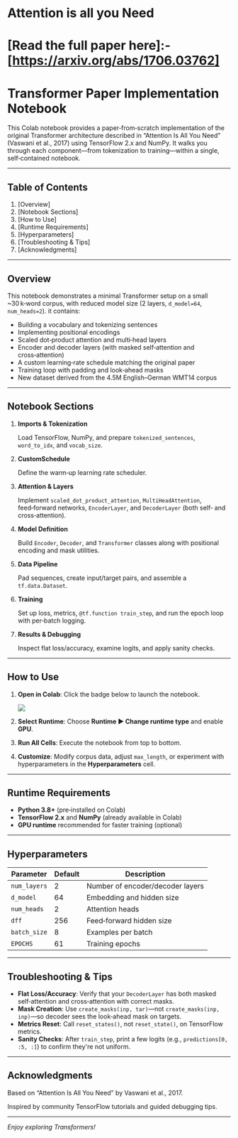 # Attention is all you Need

# [Read the full paper here]:-[https://arxiv.org/abs/1706.03762]

# Transformer Paper Implementation Notebook

This Colab notebook provides a paper‑from‑scratch implementation of the original Transformer architecture described in “Attention Is All You Need” (Vaswani et al., 2017) using TensorFlow 2.x and NumPy. It walks you through each component—from tokenization to training—within a single, self‑contained notebook.

---

## Table of Contents

1. [Overview]
2. [Notebook Sections]
3. [How to Use]
4. [Runtime Requirements]
5. [Hyperparameters]
6. [Troubleshooting & Tips]
7. [Acknowledgments]

---

## Overview

This notebook demonstrates a minimal Transformer setup on a small ~30 k‑word corpus, with reduced model size (2 layers, `d_model=64`, `num_heads=2`). it contains:

- Building a vocabulary and tokenizing sentences
- Implementing positional encodings
- Scaled dot‑product attention and multi‑head layers
- Encoder and decoder layers (with masked self‑attention and cross‑attention)
- A custom learning‑rate schedule matching the original paper
- Training loop with padding and look‑ahead masks
- New dataset derived from the 4.5M English–German WMT14 corpus

---

## Notebook Sections

1. **Imports & Tokenization**
    
    Load TensorFlow, NumPy, and prepare `tokenized_sentences`, `word_to_idx`, and `vocab_size`.
    
2. **CustomSchedule**
    
    Define the warm‑up learning rate scheduler.
    
3. **Attention & Layers**
    
    Implement `scaled_dot_product_attention`, `MultiHeadAttention`, feed‑forward networks, `EncoderLayer`, and `DecoderLayer` (both self‑ and cross‑attention).
    
4. **Model Definition**
    
    Build `Encoder`, `Decoder`, and `Transformer` classes along with positional encoding and mask utilities.
    
5. **Data Pipeline**
    
    Pad sequences, create input/target pairs, and assemble a `tf.data.Dataset`.
    
6. **Training**
    
    Set up loss, metrics, `@tf.function train_step`, and run the epoch loop with per‑batch logging.
    
7. **Results & Debugging**
    
    Inspect flat loss/accuracy, examine logits, and apply sanity checks.
    

---

## How to Use

1. **Open in Colab**: Click the badge below to launch the notebook.
    
    ![](https://colab.research.google.com/assets/colab-badge.svg)
    
2. **Select Runtime**: Choose **Runtime ▶️ Change runtime type** and enable **GPU**.
3. **Run All Cells**: Execute the notebook from top to bottom.
4. **Customize**: Modify corpus data, adjust `max_length`, or experiment with hyperparameters in the **Hyperparameters** cell.

---

## Runtime Requirements

- **Python 3.8+** (pre‑installed on Colab)
- **TensorFlow 2.x** and **NumPy** (already available in Colab)
- **GPU runtime** recommended for faster training (optional)

---

## Hyperparameters

| Parameter | Default | Description |
| --- | --- | --- |
| `num_layers` | 2 | Number of encoder/decoder layers |
| `d_model` | 64 | Embedding and hidden size |
| `num_heads` | 2 | Attention heads |
| `dff` | 256 | Feed‑forward hidden size |
| `batch_size` | 8 | Examples per batch |
| `EPOCHS` | 61 | Training epochs |

---

## Troubleshooting & Tips

- **Flat Loss/Accuracy**: Verify that your `DecoderLayer` has both masked self‑attention and cross‑attention with correct masks.
- **Mask Creation**: Use `create_masks(inp, tar)`—not `create_masks(inp, inp)`—so decoder sees the look‑ahead mask on targets.
- **Metrics Reset**: Call `reset_states()`, not `reset_state()`, on TensorFlow metrics.
- **Sanity Checks**: After `train_step`, print a few logits (e.g., `predictions[0, :5, :]`) to confirm they're not uniform.

---

## Acknowledgments

Based on “Attention Is All You Need” by Vaswani et al., 2017.

Inspired by community TensorFlow tutorials and guided debugging tips.

---

*Enjoy exploring Transformers!*

